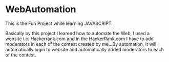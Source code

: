 # WebAutomation
This is the Fun Project while learning JAVASCRIPT. 

Basically by this project I learend how to automate the Web, I used a website i.e. Hackerrank.com and in the HackerRank.com I have to add moderators in each of the contest created by me...By automation, It will automatically login to website and automatically added moderators to each of the contest.
